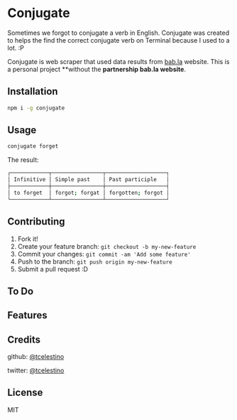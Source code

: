 # Conjugate

Sometimes we forgot to conjugate a verb in English. Conjugate was created to helps the find the correct conjugate verb on Terminal because I used to a lot. :P

Conjugate is web scraper that used data results from [bab.la](https://bab.la) website. This is a personal project **without the **partnership bab.la website**.

## Installation

```bash
npm i -g conjugate
```

## Usage

```bash
conjugate forget
```
The result:

```bash
┌────────────┬────────────────┬───────────────────┐
│ Infinitive │ Simple past    │ Past participle   │
├────────────┼────────────────┼───────────────────┤
│ to forget  │ forgot; forgat │ forgotten; forgot │
└────────────┴────────────────┴───────────────────┘
```

## Contributing

1. Fork it!
2. Create your feature branch: `git checkout -b my-new-feature`
3. Commit your changes: `git commit -am 'Add some feature'`
4. Push to the branch: `git push origin my-new-feature`
5. Submit a pull request :D

## To Do

## Features

## Credits

github: [@tcelestino](https:/github.com/tcelestino)

twitter: [@tcelestino](https:/twitter.com/tcelestino)

## License

MIT

